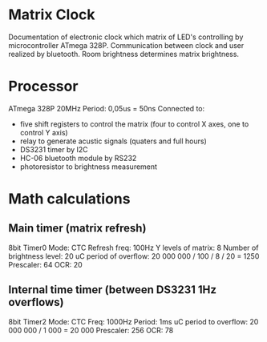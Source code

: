 # Matrix Clock
Documentation of electronic clock which matrix of LED's controlling by microcontroller ATmega 328P. Communication between clock and user realized by bluetooth. Room brightness determines matrix brightness.
# Processor
ATmega 328P 20MHz
Period: 0,05us = 50ns 
Connected to:
* five shift registers to control the matrix (four to control X axes, one to control Y axis) 
* relay to generate acustic signals (quaters and full hours)
* DS3231 timer by I2C
* HC-06 bluetooth module by RS232
* photoresistor to brightness measurement
# Math calculations
## Main timer (matrix refresh)
8bit Timer0
Mode: CTC
Refresh freq: 100Hz
Y levels of matrix: 8
Number of brightness level: 20
uC period of overflow: 20 000 000 / 100 / 8 / 20 =  1250
Prescaler: 64
OCR: 20

## Internal time timer (between DS3231 1Hz overflows)
8bit Timer2
Mode: CTC
Freq: 1000Hz
Period: 1ms
uC period to overflow: 20 000 000 / 1 000 = 20 000
Prescaler: 256
OCR: 78